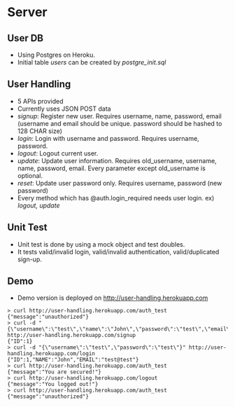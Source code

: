 # Server

## User DB
* Using Postgres on Heroku.
* Initial table _users_ can be created by _postgre_init.sql_

## User Handling
* 5 APIs provided
* Currently uses JSON POST data
* _signup_: Register new user. Requires username, name, password, email (username and email should be unique. password should be hashed to 128 CHAR size)
* _login_: Login with username and password. Requires username, password.
* _logout_: Logout current user.
* _update_: Update user information. Requires old_username, username, name, password, email. Every parameter except old_username is optional.
* _reset_: Update user password only. Requires username, password (new password)
* Every method which has @auth.login_required needs user login. ex) _logout, update_

## Unit Test
* Unit test is done by using a mock object and test doubles.
* It tests valid/invalid login, valid/invalid authentication, valid/duplicated sign-up.

## Demo
* Demo version is deployed on http://user-handling.herokuapp.com

```
> curl http://user-handling.herokuapp.com/auth_test
{"message":"unauthorized"}
> curl -d "{\"username\":\"test\",\"name\":\"John\",\"password\":\"test\",\"email\":\"test@test\"}" http://user-handling.herokuapp.com/signup
{"ID":1}
> curl -d "{\"username\":\"test\",\"password\":\"test\"}" http://user-handling.herokuapp.com/login
{"ID":1,"NAME":"John","EMAIL":"test@test"}
> curl http://user-handling.herokuapp.com/auth_test
{"message":"You are secured!"}
> curl http://user-handling.herokuapp.com/logout
{"message":"You logged out!"}
> curl http://user-handling.herokuapp.com/auth_test
{"message":"unauthorized"}
```
